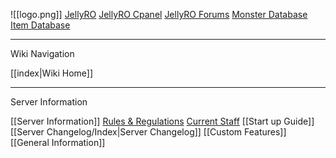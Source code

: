 ![[logo.png]]
[JellyRO](jellyro.com)
[JellyRO Cpanel](cp.jellyro.com)
[JellyRO Forums](forum.jellyro.com/forums)
[Monster Database](cp.jellyro.com/monster_new)
[Item Database](cp.jellyro.com/item_new)

---
Wiki Navigation

[[index|Wiki Home]]


---
Server Information

[[Server Information]]
[Rules & Regulations](forum.jellyro.com/rules)
[Current Staff](forum.jellyro.com/staff/)
[[Start up Guide]]
[[Server Changelog/Index|Server Changelog]]
[[Custom Features]]
[[General Information]]
